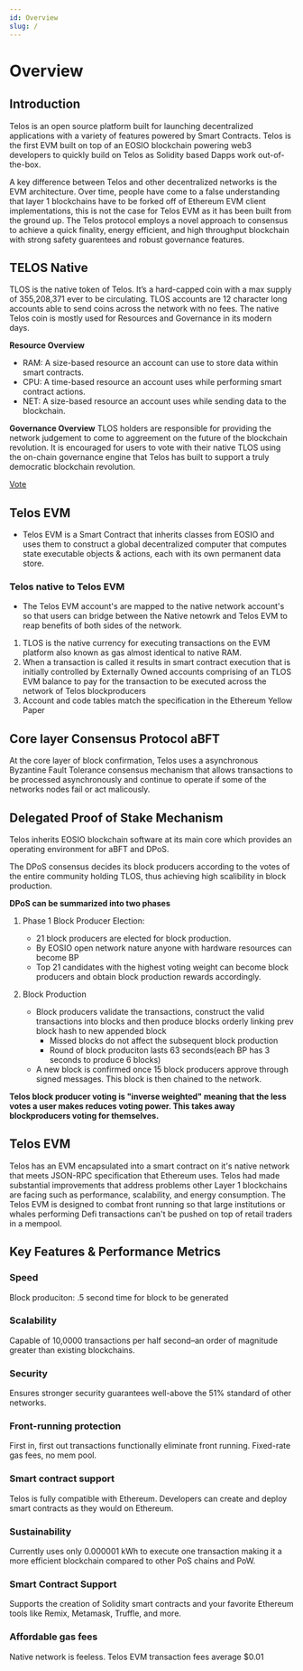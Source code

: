 ```yaml
---
id: Overview
slug: /
---
```


# Overview


## Introduction

Telos is an open source platform built for launching decentralized applications with a variety of features powered by Smart Contracts. Telos is the first EVM built on top of an EOSIO blockchain powering web3 developers to quickly build on Telos as Solidity based Dapps work out-of-the-box. 


A key difference between Telos and other decentralized networks is the EVM architecture. Over time, people have come to a false understanding that layer 1 blockchains have to be forked off of Ethereum EVM client implementations, this is not the case for Telos EVM as it has been built from the ground up. The Telos protocol employs a novel approach to consensus to achieve a quick finality, energy efficient, and high throughput blockchain with strong safety guarentees and robust governance features. 


## TELOS Native

TLOS is the native token of Telos. It’s a hard-capped coin with a max supply of 355,208,371 ever to be circulating. TLOS accounts are 12 character long accounts able to send coins across the network with no fees. The native Telos coin is mostly used for Resources and Governance in its modern days. 

**Resource Overview**
- RAM: A size-based resource an account can use to store data within smart contracts.
- CPU: A time-based resource an account uses while performing smart contract actions.
- NET: A size-based resource an account uses while sending data to the blockchain.

**Governance Overview**
TLOS holders are responsible for providing the network judgement to come to aggreement on the future of the blockchain revolution. It is encouraged for users to vote with their native TLOS using the on-chain governance engine that Telos has built to support a truly democratic blockchain revolution.

[Vote](https://app.telos.net/)

## Telos EVM

- Telos EVM is a Smart Contract that inherits classes from EOSIO and uses them to construct a global decentralized computer that computes state executable objects & actions, each with its own permanent data store.

### Telos native to Telos EVM
- The Telos EVM account's are mapped to the native network account's so that users can bridge between the Native netowrk and Telos EVM to reap benefits of both sides of the network. 

1. TLOS is the native currency for executing transactions on the EVM platform also known as gas almost identical to native RAM. 
2. When a transaction is called it results in smart contract execution that is initially controlled by Externally Owned accounts comprising of an TLOS EVM balance to pay for the transaction to be executed across the network of Telos blockproducers
3. Account and code tables match the specification in the Ethereum Yellow Paper

## Core layer Consensus Protocol aBFT

At the core layer of block confirmation, Telos uses a asynchronous Byzantine Fault Tolerance consensus mechanism that allows transactions to be processed asynchronously and continue to operate if some of the networks nodes fail or act malicously. 





## Delegated Proof of Stake Mechanism

Telos inherits EOSIO blockchain software at its main core which provides an operating environment for aBFT and DPoS. 

The DPoS consensus decides its block producers according to the votes of the entire community holding TLOS, thus achieving high scalibility in block production. 

**DPoS can be summarized into two phases**

1. Phase 1 Block Producer Election: 
    - 21 block producers are elected for block production.
    - By EOSIO open network nature anyone with hardware resources can become BP
    - Top 21 candidates with the highest voting weight can become block producers and obtain block production rewards accordingly. 

2. Block Production
    - Block producers validate the transactions, construct the valid transactions into blocks and then produce blocks orderly linking prev block hash to new appended block
        - Missed blocks do not affect the subsequent block production
        - Round of block produciton lasts 63 seconds(each BP has 3 seconds to produce 6 blocks)
    - A new block is confirmed once 15 block producers approve through signed messages. This block is then chained to the network. 

 

__Telos block producer voting is "inverse weighted" meaning that the less votes a user makes reduces voting power. This takes away blockproducers voting for themselves.__

## Telos EVM

Telos has an EVM encapsulated into a smart contract on it's native network that meets JSON-RPC specification that Ethereum uses. Telos had made substantial improvements that address problems other Layer 1 blockchains are facing such as performance, scalability, and energy consumption. The Telos EVM is designed to combat front running so that large institutions or whales performing Defi transactions can't be pushed on top of retail traders in a mempool. 


## Key Features & Performance Metrics

### Speed

Block produciton: .5 second time for block to be generated


### Scalability

Capable of 10,0000 transactions per half second–an order of magnitude greater than existing blockchains.

### Security

Ensures stronger security guarantees well-above the 51% standard of other networks. 

### Front-running protection

First in, first out transactions functionally eliminate front running. Fixed-rate gas fees, no mem pool. 

### Smart contract support

Telos is fully compatible with Ethereum. Developers can create and deploy smart contracts as they would on Ethereum. 

### Sustainability

Currently uses only 0.000001 kWh to execute one transaction making it a more efficient blockchain compared to other PoS chains and PoW. 

### Smart Contract Support

Supports the creation of Solidity smart contracts and your favorite Ethereum tools like Remix, Metamask, Truffle, and more.

### Affordable gas fees

Native network is feeless.
Telos EVM transaction fees average $0.01
